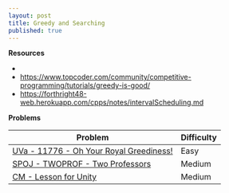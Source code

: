 ```yaml
---
layout: post
title: Greedy and Searching
published: true
---
```

<style>
.tablelines table, .tablelines td, .tablelines th {
        border: 1px solid black;
        }
</style>

**Resources**
* [](https://www.hackerearth.com/practice/algorithms/greedy/basics-of-greedy-algorithms/tutorial/)
* https://www.topcoder.com/community/competitive-programming/tutorials/greedy-is-good/
* https://forthright48-web.herokuapp.com/cpps/notes/intervalScheduling.md

**Problems**

| Problem                                   | Difficulty |
|-----------------------------------------  |------------|
| [UVa - 11776 - Oh Your Royal Greediness!](https://onlinejudge.org/external/117/11776.pdf)     | Easy       |
| [SPOJ - TWOPROF - Two Professors](https://www.spoj.com/problems/TWOPROF/)           | Medium     |
| [CM - Lesson for Unity](https://algo.codemarshal.org/contests/subiupc-2015/problems/B)                    | Medium     |
